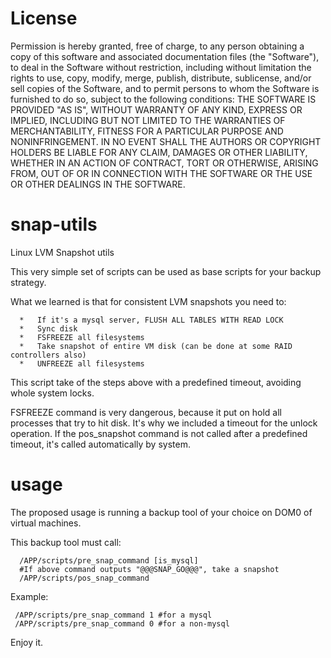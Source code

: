 License
==========
Permission is hereby granted, free of charge, to any person obtaining a copy of this software and associated documentation files (the "Software"), to deal in the Software without restriction, including without limitation the rights to use, copy, modify, merge, publish, distribute, sublicense, and/or sell copies of the Software, and to permit persons to whom the Software is furnished to do so, subject to the following conditions:
THE SOFTWARE IS PROVIDED "AS IS", WITHOUT WARRANTY OF ANY KIND, EXPRESS OR IMPLIED, INCLUDING BUT NOT LIMITED TO THE WARRANTIES OF MERCHANTABILITY, FITNESS FOR A PARTICULAR PURPOSE AND NONINFRINGEMENT. IN NO EVENT SHALL THE AUTHORS OR COPYRIGHT HOLDERS BE LIABLE FOR ANY CLAIM, DAMAGES OR OTHER LIABILITY, WHETHER IN AN ACTION OF CONTRACT, TORT OR OTHERWISE, ARISING FROM, OUT OF OR IN CONNECTION WITH THE SOFTWARE OR THE USE OR OTHER DEALINGS IN THE SOFTWARE. 


snap-utils
==========

Linux LVM Snapshot utils

This very simple set of scripts can be used as base scripts for your backup strategy.

What we learned is that for consistent LVM snapshots you need to:

      *   If it's a mysql server, FLUSH ALL TABLES WITH READ LOCK
      *   Sync disk
      *   FSFREEZE all filesystems
      *   Take snapshot of entire VM disk (can be done at some RAID controllers also)
      *   UNFREEZE all filesystems

This script take of the steps above with a predefined timeout, avoiding whole system locks. 

FSFREEZE command is very dangerous, because it put on hold all processes that try to hit disk. It's why we included a timeout for the unlock operation. If the pos_snapshot command is not called after a predefined timeout, it's called automatically by system.

usage
=====

The proposed usage is running a backup tool of your choice on DOM0 of virtual machines.

This backup tool must call:

      /APP/scripts/pre_snap_command [is_mysql]
      #If above command outputs "@@@SNAP_GO@@@", take a snapshot
      /APP/scripts/pos_snap_command
      
Example:

     /APP/scripts/pre_snap_command 1 #for a mysql
     /APP/scripts/pre_snap_command 0 #for a non-mysql
     

Enjoy it.
